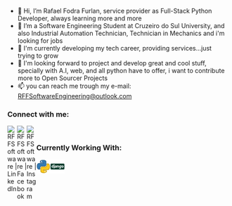 - 👋 Hi, I’m Rafael Fodra Furlan, service provider as Full-Stack Python Developer, always learning more and more
- 👀 I’m a Software Engineering Student at Cruzeiro do Sul University, and also Industrial Automation Technician, Technician in Mechanics and i'm looking for jobs
- 🌱 I'm currently developing my tech career, providing services...just trying to grow
- 💞️ I'm looking forward to project and develop great and cool stuff, specially with A.I, web, and all python have to offer, i want to contribute more to Open Sourcer Projects
- 📫 you can reach me trough my e-mail: RFFSoftwareEngineering@outlook.com 

### Connect with me:

[<img align="left" alt="RFFSoftware | LinkedIn" width="22px" src="https://cdn.jsdelivr.net/npm/simple-icons@v3/icons/linkedin.svg"/>][linkedin]
[<img align="left" alt="RFFSoftware | Facebook" width="22px" src="https://cdn.jsdelivr.net/npm/simple-icons@v3/icons/facebook.svg"/>][facebook]
[<img align="left" alt="RFFSoftware | Instagram" width="22px" src="https://cdn.jsdelivr.net/npm/simple-icons@v3/icons/instagram.svg"/>][instagram]

<br/>

### Currently Working With:

[<img align="left" alt="RFFSoftware | Tools" width="32px" src="/Icons/py.png"/>][python]
[<img align="left" alt="RFFSoftware | Tools" width="32px" src="/Icons/django.png"/>][python]

<br/>

[linkedin]: https://www.linkedin.com/in/rafael-furlan-52b126204/
[facebook]: https://www.facebook.com/rafael.furlan.311/
[instagram]: https://www.instagram.com/rafael_f_furlan/
[python]: https://www.python.org/